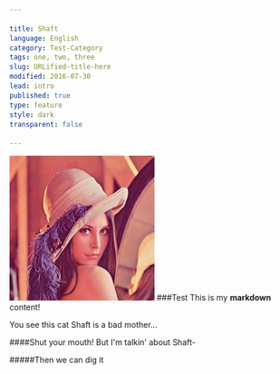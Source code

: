 ```yaml
---

title: Shaft
language: English
category: Test-Category
tags: one, two, three
slug: URLified-title-here
modified: 2016-07-30
lead: intro
published: true
type: feature
style: dark
transparent: false

---
```


![alt text](lena.jpg "Logo Title Text 1")
###Test
This is my **markdown** content!

You see this cat Shaft is a bad mother...

####Shut your mouth!
But I'm talkin' about Shaft-

#####Then we can dig it
